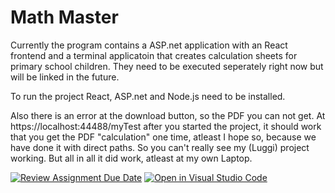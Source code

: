 # Math Master
Currently the program contains a ASP.net application with an React frontend and a terminal applicatoin that creates calculation sheets for primary school children. They need to be executed seperately right now but will be linked in the future.

To run the project React, ASP.net and Node.js need to be installed.

Also there is an error at the download button, so the PDF you can not get. At https://localhost:44488/myTest after you started the project, it should work that you get the PDF "calculation" one time, atleast I hope so, because we have done it with direct paths. So you can't really see my (Luggi) project working. But all in all it did work, atleast at my own Laptop. 

[![Review Assignment Due Date](https://classroom.github.com/assets/deadline-readme-button-24ddc0f5d75046c5622901739e7c5dd533143b0c8e959d652212380cedb1ea36.svg)](https://classroom.github.com/a/qBcCQxyG)
[![Open in Visual Studio Code](https://classroom.github.com/assets/open-in-vscode-718a45dd9cf7e7f842a935f5ebbe5719a5e09af4491e668f4dbf3b35d5cca122.svg)](https://classroom.github.com/online_ide?assignment_repo_id=11936885&assignment_repo_type=AssignmentRepo)
